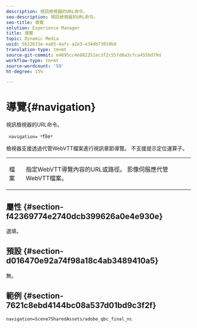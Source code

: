 ```yaml
---
description: 視訊檢視器的URL命令。
seo-description: 視訊檢視器的URL命令。
seo-title: 導覽
solution: Experience Manager
title: 導覽
topic: Dynamic Media
uuid: 5622633e-ea05-4afc-a2e3-e34db73019b0
translation-type: tm+mt
source-git-commit: e4695cc4e882351ec3f2c55fd8a3cfca455bd79d
workflow-type: tm+mt
source-wordcount: '59'
ht-degree: 15%

---
```



# 導覽{#navigation}

視訊檢視器的URL命令。

` navigation= *`file`*`

檢視器支援透過代管WebVTT檔案進行視訊章節導覽。 不支援提示定位運算子。

<table id="table_C616483932C2482CA9794DDD7313FD7C"> 
 <tbody> 
  <tr> 
   <td colname="col1"> <p> <span class="codeph"> <span class="varname"> 檔案</span> </span> </p> </td> 
   <td colname="col2"> <p> 指定WebVTT導覽內容的URL或路徑。 影像伺服應代管WebVTT檔案。 </p> </td> 
  </tr> 
 </tbody> 
</table>

## 屬性 {#section-f42369774e2740dcb399626a0e4e930e}

選填。

## 預設 {#section-d016470e92a74f98a18c4ab3489410a5}

無。

## 範例 {#section-7621c8ebd4144bc08a537d01bd9c3f2f}

```
navigation=Scene7SharedAssets/adobe_qbc_final_nc
```

